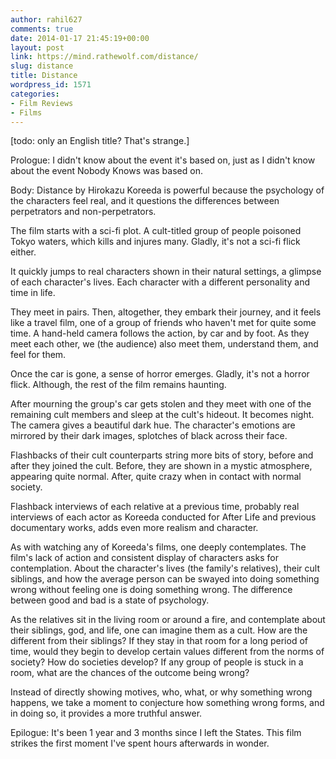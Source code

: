 ```yaml
---
author: rahil627
comments: true
date: 2014-01-17 21:45:19+00:00
layout: post
link: https://mind.rathewolf.com/distance/
slug: distance
title: Distance
wordpress_id: 1571
categories:
- Film Reviews
- Films
---
```


[todo: only an English title? That's strange.]

Prologue:
I didn't know about the event it's based on, just as I didn't know about the event Nobody Knows was based on.

Body:
Distance by Hirokazu Koreeda is powerful because the psychology of the characters feel real, and it questions the differences between perpetrators and non-perpetrators.

The film starts with a sci-fi plot. A cult-titled group of people poisoned Tokyo waters, which kills and injures many. Gladly, it's not a sci-fi flick either.

It quickly jumps to real characters shown in their natural settings, a glimpse of each character's lives. Each character with a different personality and time in life.

They meet in pairs. Then, altogether, they embark their journey, and it feels like a travel film, one of a group of friends who haven't met for quite some time. A hand-held camera follows the action, by car and by foot. As they meet each other, we (the audience) also meet them, understand them, and feel for them.

Once the car is gone, a sense of horror emerges. Gladly, it's not a horror flick. Although, the rest of the film remains haunting.

After mourning the group's car gets stolen and they meet with one of the remaining cult members and sleep at the cult's hideout. It becomes night. The camera gives a beautiful dark hue. The character's emotions are mirrored by their dark images, splotches of black across their face.

Flashbacks of their cult counterparts string more bits of story, before and after they joined the cult. Before, they are shown in a mystic atmosphere, appearing quite normal. After, quite crazy when in contact with normal society.

Flashback interviews of each relative at a previous time, probably real interviews of each actor as Koreeda conducted for After Life and previous documentary works, adds even more realism and character.

As with watching any of Koreeda's films, one deeply contemplates. The film's lack of action and consistent display of characters asks for contemplation. About the character's lives (the family's relatives), their cult siblings, and how the average person can be swayed into doing something wrong without feeling one is doing something wrong. The difference between good and bad is a state of psychology.

As the relatives sit in the living room or around a fire, and contemplate about their siblings, god, and life, one can imagine them as a cult. How are the different from their siblings? If they stay in that room for a long period of time, would they begin to develop certain values different from the norms of society? How do societies develop? If any group of people is stuck in a room, what are the chances of the outcome being wrong?

Instead of directly showing motives, who, what, or why something wrong happens, we take a moment to conjecture how something wrong forms, and in doing so, it provides a more truthful answer.

Epilogue:
It's been 1 year and 3 months since I left the States. This film strikes the first moment I've spent hours afterwards in wonder.
